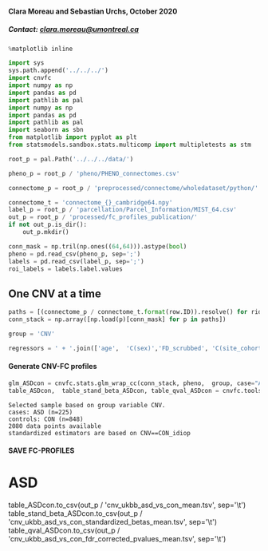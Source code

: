 #### Clara Moreau and Sebastian Urchs, October 2020
##### Contact: clara.moreau@umontreal.ca 


```python
%matplotlib inline
```


```python
import sys
sys.path.append('../../../')
import cnvfc
import numpy as np
import pandas as pd
import pathlib as pal
import numpy as np
import pandas as pd
import pathlib as pal
import seaborn as sbn
from matplotlib import pyplot as plt
from statsmodels.sandbox.stats.multicomp import multipletests as stm
```


```python
root_p = pal.Path('../../../data/')

pheno_p = root_p / 'pheno/PHENO_connectomes.csv'

connectome_p = root_p / 'preprocessed/connectome/wholedataset/python/'

connectome_t = 'connectome_{}_cambridge64.npy'
label_p = root_p / 'parcellation/Parcel_Information/MIST_64.csv'
out_p = root_p / 'processed/fc_profiles_publication/'
if not out_p.is_dir():
    out_p.mkdir()
```


```python
conn_mask = np.tril(np.ones((64,64))).astype(bool)
pheno = pd.read_csv(pheno_p, sep=';')
labels = pd.read_csv(label_p, sep=';')
roi_labels = labels.label.values
```

## One CNV at a time


```python
paths = [(connectome_p / connectome_t.format(row.ID)).resolve() for rid, row in pheno.iterrows()]
conn_stack = np.array([np.load(p)[conn_mask] for p in paths])

group = 'CNV'

regressors = ' + '.join(['age',  'C(sex)','FD_scrubbed', 'C(site_cohort)', 'mean']) 
```

#### Generate CNV-FC profiles

```python
glm_ASDcon = cnvfc.stats.glm_wrap_cc(conn_stack, pheno,  group, case="ASD", control="CON_idiop", regressors=regressors, report=True)
table_ASDcon,  table_stand_beta_ASDcon, table_qval_ASDcon = cnvfc.tools.summarize_glm(glm_ASDcon,conn_mask,roi_labels)
```

    Selected sample based on group variable CNV.
    cases: ASD (n=225)
    controls: CON (n=848)
    2080 data points available
    standardized estimators are based on CNV==CON_idiop



#### SAVE FC-PROFILES

# ASD
table_ASDcon.to_csv(out_p / 'cnv_ukbb_asd_vs_con_mean.tsv', sep='\t')
table_stand_beta_ASDcon.to_csv(out_p / 'cnv_ukbb_asd_vs_con_standardized_betas_mean.tsv', sep='\t')
table_qval_ASDcon.to_csv(out_p / 'cnv_ukbb_asd_vs_con_fdr_corrected_pvalues_mean.tsv', sep='\t')


```python

```

